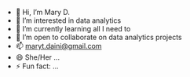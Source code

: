 - 👋 Hi, I’m Mary D.
- 👀 I’m interested in data analytics
- 🌱 I’m currently learning all I need to
- 💞️ I’m open to collaborate on data analytics projects
- 📫 maryt.daini@gmail.com
- 😄 She/Her ...
- ⚡ Fun fact: ...

<!---
Maryt-D/Maryt-D is a ✨ special ✨ repository because its `README.md` (this file) appears on your GitHub profile.
You can click the Preview link to take a look at your changes.
--->
